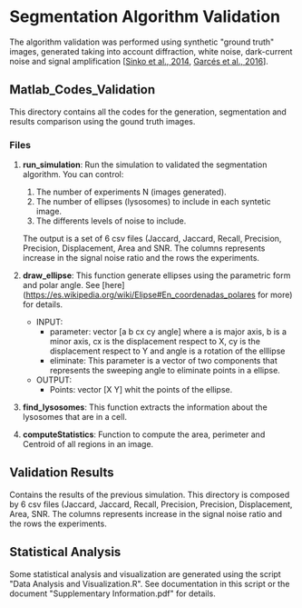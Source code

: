 # Segmentation Algorithm Validation
The algorithm validation was performed using synthetic "ground truth" images, generated taking into account diffraction, white noise, dark-current noise and signal amplification [[Sinko et al., 2014](https://www.osapublishing.org/oe/abstract.cfm?uri=oe-22-16-18940), [Garcés et al., 2016](https://www.nature.com/articles/srep36505)]. 

##  Matlab_Codes_Validation
This directory contains all the codes for the generation, segmentation and results comparison using the gound truth images.
### Files
1. **run_simulation**: Run the simulation to validated the segmentation algorithm. You can control:
	1. The number of experiments N (images generated).
 	2. The number of ellipses (lysosomes) to include in each syntetic image.
	3. The differents levels of noise to include.     

	The output is a set of 6 csv files (Jaccard, Jaccard, Recall, Precision, Precision, Displacement, Area and SNR.  The columns represents increase in the signal noise ratio and the rows the experiments.     
	
2. **draw_ellipse**: This function generate ellipses using the parametric form and polar angle. See [here](https://es.wikipedia.org/wiki/Elipse#En_coordenadas_polares for more) for details.
	* INPUT:
		* parameter: vector [a b cx cy angle] where a is major axis, b is a minor axis, cx is the displacement respect to X, cy is the displacement respect to Y and angle is a rotation of the elllipse
		* eliminate: This parameter is a vector of two components that represents the sweeping angle to eliminate points in a ellipse.
	* OUTPUT:
		* Points: vector [X Y] whit the points of the ellipse.
3. **find_lysosomes**: This function extracts the information about the lysosomes that are in a cell.
4. **computeStatistics**: Function to compute the area, perimeter and Centroid of all regions in an image.

##  Validation Results
Contains the results of the previous simulation. This directory is composed by 6 csv files (Jaccard, Jaccard, Recall, Precision, Precision, Displacement, Area, SNR.  The columns represents increase in the signal noise ratio and the rows the experiments.

## Statistical Analysis
Some statistical analysis and visualization are generated using the script "Data Analysis and Visualization.R". See documentation in this script or the document "Supplementary Information.pdf" for details.